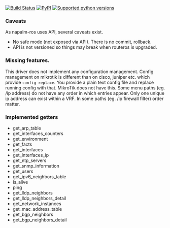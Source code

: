 [![Build Status](https://travis-ci.org/napalm-automation-community/napalm-ros.svg?branch=develop)](https://travis-ci.org/napalm-automation-community/napalm-ros)
[![PyPI](https://img.shields.io/pypi/v/napalm-ros.svg)](https://pypi.python.org/pypi/napalm-ros)
[![Supported python versions](https://img.shields.io/pypi/pyversions/napalm-ros.svg)](https://pypi.python.org/pypi/napalm-ros/)


### Caveats

As napalm-ros uses API, several caveats exist.

* No safe mode (not exposed via API). There is no commit, rollback.
* API is not versioned so things may break when routeros is upgraded.


### Missing features.

This driver does not implement any configuration management. Config management on mikrotik is different than on cisco, juniper etc. which provide
`config replace`. You provide a plain text config file and replace running config with that. MikroTik does not have this. Some menu paths (eg. /ip
address) do not have any order in which entries appear. Only one unique ip address can exist within a VRF. In some paths (eg. /ip firewall filter)
order matter.


### Implemented getters

* get_arp_table
* get_interfaces_counters
* get_environment
* get_facts
* get_interfaces
* get_interfaces_ip
* get_ntp_servers
* get_snmp_information
* get_users
* get_ipv6_neighbors_table
* is_alive
* ping
* get_lldp_neighbors
* get_lldp_neighbors_detail
* get_network_instances
* get_mac_address_table
* get_bgp_neighbors
* get_bgp_neighbors_detail
